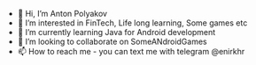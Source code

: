 - 👋 Hi, I’m Anton Polyakov
- 👀 I’m interested in FinTech, Life long learning, Some games etc
- 🌱 I’m currently learning Java for Android development
- 💞️ I’m looking to collaborate on SomeANdroidGames
- 📫 How to reach me - you can text me with telegram @enirkhr

<!---
GreedlyCore/GreedlyCore is a ✨ special ✨ repository because its `README.md` (this file) appears on your GitHub profile.
You can click the Preview link to take a look at your changes.
--->
